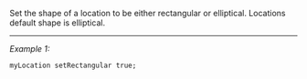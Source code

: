 Set the shape of a location to be either rectangular or elliptical. Locations default shape is elliptical.


---
*Example 1:*
```sqf
myLocation setRectangular true;
```